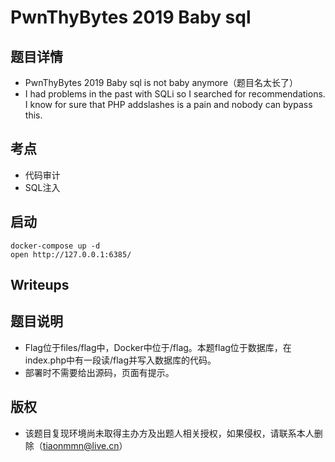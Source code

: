 # PwnThyBytes 2019 Baby sql

## 题目详情

- PwnThyBytes 2019 Baby sql is not baby anymore（题目名太长了）
- I had problems in the past with SQLi so I searched for recommendations. I know for sure that PHP addslashes is a pain and nobody can bypass this.

## 考点

- 代码审计
- SQL注入

## 启动

    docker-compose up -d
    open http://127.0.0.1:6385/

## Writeups

> 

## 题目说明
- Flag位于files/flag中，Docker中位于/flag。本题flag位于数据库，在index.php中有一段读/flag并写入数据库的代码。
- 部署时不需要给出源码，页面有提示。

## 版权
- 该题目复现环境尚未取得主办方及出题人相关授权，如果侵权，请联系本人删除（tiaonmmn@live.cn）



